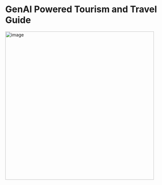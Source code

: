# GenAI Powered Tourism and Travel Guide

<img width="468" alt="image" src="https://github.com/akshayb9/GenAI-powered-Tourism-and-Travel-Guide/assets/112784488/d696ce16-ca19-4c3c-8920-d12e1dcfcb0b">
